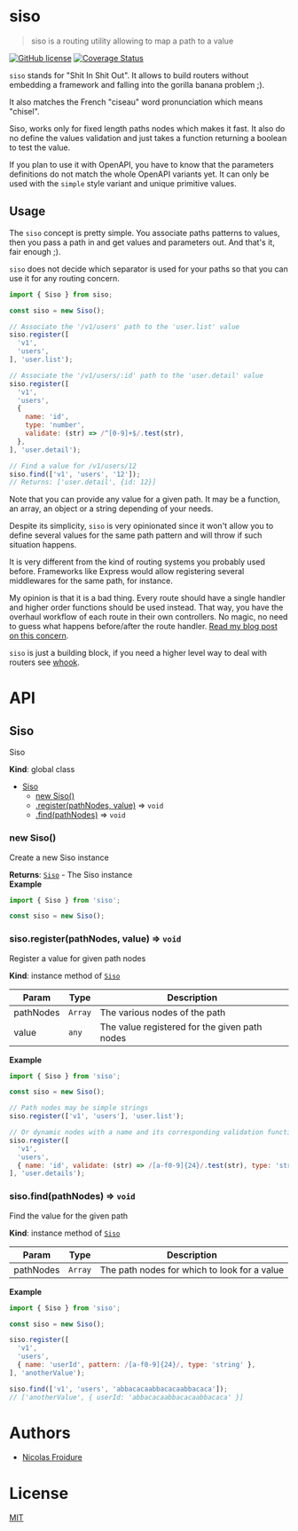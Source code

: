 [//]: # ( )
[//]: # (This file is automatically generated by a `metapak`)
[//]: # (module. Do not change it  except between the)
[//]: # (`content:start/end` flags, your changes would)
[//]: # (be overridden.)
[//]: # ( )
# siso
> siso is a routing utility allowing to map a path to a value

[![GitHub license](https://img.shields.io/badge/license-MIT-blue.svg)](https://github.com/nfroidure/siso/blob/main/LICENSE)
[![Coverage Status](https://coveralls.io/repos/github/nfroidure/siso/badge.svg?branch=main)](https://coveralls.io/github/nfroidure/siso?branch=main)


[//]: # (::contents:start)

`siso` stands for "Shit In Shit Out". It allows to build routers without
embedding a framework and falling into the gorilla banana problem ;).

It also matches the French "ciseau" word pronunciation which means "chisel".

Siso, works only for fixed length paths nodes which makes it fast. It also do no
define the values validation and just takes a function returning a boolean to
test the value.

If you plan to use it with OpenAPI, you have to know that the parameters
definitions do not match the whole OpenAPI variants yet. It can only be used
with the `simple` style variant and unique primitive values.

## Usage

The `siso` concept is pretty simple. You associate paths patterns to values,
then you pass a path in and get values and parameters out. And that's it, fair
enough ;).

`siso` does not decide which separator is used for your paths so that you can
use it for any routing concern.

```js
import { Siso } from siso;

const siso = new Siso();

// Associate the '/v1/users' path to the 'user.list' value
siso.register([
  'v1',
  'users',
], 'user.list');

// Associate the '/v1/users/:id' path to the 'user.detail' value
siso.register([
  'v1',
  'users',
  {
    name: 'id',
    type: 'number',
    validate: (str) => /^[0-9]+$/.test(str),
  },
], 'user.detail');

// Find a value for /v1/users/12
siso.find(['v1', 'users', '12']);
// Returns: ['user.detail', {id: 12}]
```

Note that you can provide any value for a given path. It may be a function, an
array, an object or a string depending of your needs.

Despite its simplicity, `siso` is very opinionated since it won't allow you to
define several values for the same path pattern and will throw if such situation
happens.

It is very different from the kind of routing systems you probably used before.
Frameworks like Express would allow registering several middlewares for the same
path, for instance.

My opinion is that it is a bad thing. Every route should have a single handler
and higher order functions should be used instead. That way, you have the
overhaul workflow of each route in their own controllers. No magic, no need to
guess what happens before/after the route handler.
[Read my blog post on this concern](http://insertafter.com/en/blog/no_more_middlewares.html).

`siso` is just a building block, if you need a higher level way to deal with
routers see [whook](https://github.com/nfroidure/whook).

[//]: # (::contents:end)

# API
<a name="Siso"></a>

## Siso
Siso

**Kind**: global class  

* [Siso](#Siso)
    * [new Siso()](#new_Siso_new)
    * [.register(pathNodes, value)](#Siso+register) ⇒ <code>void</code>
    * [.find(pathNodes)](#Siso+find) ⇒ <code>void</code>

<a name="new_Siso_new"></a>

### new Siso()
Create a new Siso instance

**Returns**: [<code>Siso</code>](#Siso) - The Siso instance  
**Example**  
```js
import { Siso } from 'siso';

const siso = new Siso();
```
<a name="Siso+register"></a>

### siso.register(pathNodes, value) ⇒ <code>void</code>
Register a value for given path nodes

**Kind**: instance method of [<code>Siso</code>](#Siso)  

| Param | Type | Description |
| --- | --- | --- |
| pathNodes | <code>Array</code> | The various nodes of the path |
| value | <code>any</code> | The value registered for the given path nodes |

**Example**  
```js
import { Siso } from 'siso';

const siso = new Siso();

// Path nodes may be simple strings
siso.register(['v1', 'users'], 'user.list');

// Or dynamic nodes with a name and its corresponding validation function
siso.register([
  'v1',
  'users',
  { name: 'id', validate: (str) => /[a-f0-9]{24}/.test(str), type: 'string' },
], 'user.details');
```
<a name="Siso+find"></a>

### siso.find(pathNodes) ⇒ <code>void</code>
Find the value for the given path

**Kind**: instance method of [<code>Siso</code>](#Siso)  

| Param | Type | Description |
| --- | --- | --- |
| pathNodes | <code>Array</code> | The path nodes for which to look for a value |

**Example**  
```js
import { Siso } from 'siso';

const siso = new Siso();

siso.register([
  'v1',
  'users',
  { name: 'userId', pattern: /[a-f0-9]{24}/, type: 'string' },
], 'anotherValue');

siso.find(['v1', 'users', 'abbacacaabbacacaabbacaca']);
// ['anotherValue', { userId: 'abbacacaabbacacaabbacaca' }]
```

# Authors
- [Nicolas Froidure](http://insertafter.com/en/index.html)

# License
[MIT](https://github.com/nfroidure/siso/blob/main/LICENSE)
